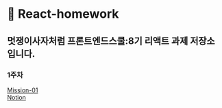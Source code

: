 # 🦁 React-homework
멋쟁이사자처럼 프론트엔드스쿨:8기 리액트 과제 저장소입니다.
---

### 1주차
[Mission-01](https://github.com/zooyaam/react-homework/blob/main/mission-01/README.md) <br/>
[Notion](https://zooya.notion.site/Mission-01-e516087f00834010a689be66b56784bb?pvs=4)
